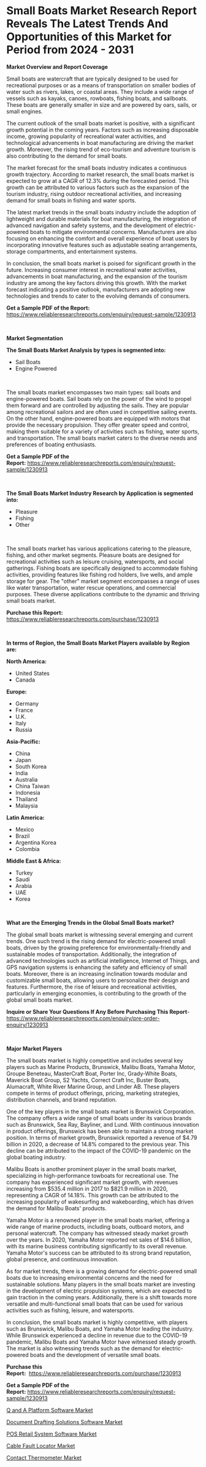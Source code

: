 <p><h1>Small Boats Market Research Report Reveals The Latest Trends And Opportunities of this Market for Period from 2024 - 2031</h1></p><p><strong>Market Overview and Report Coverage</strong></p>
<p><p>Small boats are watercraft that are typically designed to be used for recreational purposes or as a means of transportation on smaller bodies of water such as rivers, lakes, or coastal areas. They include a wide range of vessels such as kayaks, canoes, rowboats, fishing boats, and sailboats. These boats are generally smaller in size and are powered by oars, sails, or small engines.</p><p>The current outlook of the small boats market is positive, with a significant growth potential in the coming years. Factors such as increasing disposable income, growing popularity of recreational water activities, and technological advancements in boat manufacturing are driving the market growth. Moreover, the rising trend of eco-tourism and adventure tourism is also contributing to the demand for small boats.</p><p>The market forecast for the small boats industry indicates a continuous growth trajectory. According to market research, the small boats market is expected to grow at a CAGR of 12.3% during the forecasted period. This growth can be attributed to various factors such as the expansion of the tourism industry, rising outdoor recreational activities, and increasing demand for small boats in fishing and water sports.</p><p>The latest market trends in the small boats industry include the adoption of lightweight and durable materials for boat manufacturing, the integration of advanced navigation and safety systems, and the development of electric-powered boats to mitigate environmental concerns. Manufacturers are also focusing on enhancing the comfort and overall experience of boat users by incorporating innovative features such as adjustable seating arrangements, storage compartments, and entertainment systems.</p><p>In conclusion, the small boats market is poised for significant growth in the future. Increasing consumer interest in recreational water activities, advancements in boat manufacturing, and the expansion of the tourism industry are among the key factors driving this growth. With the market forecast indicating a positive outlook, manufacturers are adopting new technologies and trends to cater to the evolving demands of consumers.</p></p>
<p><strong>Get a Sample PDF of the Report:</strong> <a href="https://www.reliableresearchreports.com/enquiry/request-sample/1230913">https://www.reliableresearchreports.com/enquiry/request-sample/1230913</a></p>
<p>&nbsp;</p>
<p><strong>Market Segmentation</strong></p>
<p><strong>The Small Boats Market Analysis by types is segmented into:</strong></p>
<p><ul><li>Sail Boats</li><li>Engine Powered</li></ul></p>
<p>&nbsp;</p>
<p><p>The small boats market encompasses two main types: sail boats and engine-powered boats. Sail boats rely on the power of the wind to propel them forward and are controlled by adjusting the sails. They are popular among recreational sailors and are often used in competitive sailing events. On the other hand, engine-powered boats are equipped with motors that provide the necessary propulsion. They offer greater speed and control, making them suitable for a variety of activities such as fishing, water sports, and transportation. The small boats market caters to the diverse needs and preferences of boating enthusiasts.</p></p>
<p><strong>Get a Sample PDF of the Report:</strong>&nbsp;<a href="https://www.reliableresearchreports.com/enquiry/request-sample/1230913">https://www.reliableresearchreports.com/enquiry/request-sample/1230913</a></p>
<p>&nbsp;</p>
<p><strong>The Small Boats Market Industry Research by Application is segmented into:</strong></p>
<p><ul><li>Pleasure</li><li>Fishing</li><li>Other</li></ul></p>
<p>&nbsp;</p>
<p><p>The small boats market has various applications catering to the pleasure, fishing, and other market segments. Pleasure boats are designed for recreational activities such as leisure cruising, watersports, and social gatherings. Fishing boats are specifically designed to accommodate fishing activities, providing features like fishing rod holders, live wells, and ample storage for gear. The "other" market segment encompasses a range of uses like water transportation, water rescue operations, and commercial purposes. These diverse applications contribute to the dynamic and thriving small boats market.</p></p>
<p><strong>Purchase this Report:</strong>&nbsp; <a href="https://www.reliableresearchreports.com/purchase/1230913">https://www.reliableresearchreports.com/purchase/1230913</a></p>
<p>&nbsp;</p>
<p><strong>In terms of Region, the Small Boats Market Players available by Region are:</strong></p>
<p>
    <p> <strong> North America: </strong>
        <ul>
            <li>United States</li>
            <li>Canada</li>
        </ul>
        </p> 
    <p> <strong> Europe: </strong>
        <ul>
            <li>Germany</li>
            <li>France</li>
            <li>U.K.</li>
            <li>Italy</li>
            <li>Russia</li>
        </ul>
        </p> 
    <p> <strong> Asia-Pacific: </strong>
        <ul>
            <li>China</li>
            <li>Japan</li>
            <li>South Korea</li>
            <li>India</li>
            <li>Australia</li>
            <li>China Taiwan</li>
            <li>Indonesia</li>
            <li>Thailand</li>
            <li>Malaysia</li>
        </ul>
        </p> 
    <p> <strong> Latin America: </strong>
        <ul>
            <li>Mexico</li>
            <li>Brazil</li>
            <li>Argentina Korea</li>
            <li>Colombia</li>
        </ul>
        </p> 
    <p> <strong> Middle East & Africa: </strong>
        <ul>
            <li>Turkey</li>
            <li>Saudi</li>
            <li>Arabia</li>
            <li>UAE</li>
            <li>Korea</li>
        </ul>
    </p>
    </p>
<p>&nbsp;</p>
<p><strong>What are the Emerging Trends in the Global Small Boats market?</strong></p>
<p><p>The global small boats market is witnessing several emerging and current trends. One such trend is the rising demand for electric-powered small boats, driven by the growing preference for environmentally-friendly and sustainable modes of transportation. Additionally, the integration of advanced technologies such as artificial intelligence, Internet of Things, and GPS navigation systems is enhancing the safety and efficiency of small boats. Moreover, there is an increasing inclination towards modular and customizable small boats, allowing users to personalize their design and features. Furthermore, the rise of leisure and recreational activities, particularly in emerging economies, is contributing to the growth of the global small boats market.</p></p>
<p><strong>Inquire or Share Your Questions If Any Before Purchasing This Report</strong>- <a href="https://www.reliableresearchreports.com/enquiry/pre-order-enquiry/1230913">https://www.reliableresearchreports.com/enquiry/pre-order-enquiry/1230913</a></p>
<p>&nbsp;</p>
<p><strong>Major Market Players</strong></p>
<p><p>The small boats market is highly competitive and includes several key players such as Marine Products, Brunswick, Malibu Boats, Yamaha Motor, Groupe Beneteau, MasterCraft Boat, Porter Inc, Grady-White Boats, Maverick Boat Group, S2 Yachts, Correct Craft Inc, Buster Boats, Alumacraft, White River Marine Group, and Linder AB. These players compete in terms of product offerings, pricing, marketing strategies, distribution channels, and brand reputation.</p><p>One of the key players in the small boats market is Brunswick Corporation. The company offers a wide range of small boats under its various brands such as Brunswick, Sea Ray, Bayliner, and Lund. With continuous innovation in product offerings, Brunswick has been able to maintain a strong market position. In terms of market growth, Brunswick reported a revenue of $4.79 billion in 2020, a decrease of 14.8% compared to the previous year. This decline can be attributed to the impact of the COVID-19 pandemic on the global boating industry.</p><p>Malibu Boats is another prominent player in the small boats market, specializing in high-performance towboats for recreational use. The company has experienced significant market growth, with revenues increasing from $535.4 million in 2017 to $821.9 million in 2020, representing a CAGR of 14.18%. This growth can be attributed to the increasing popularity of wakesurfing and wakeboarding, which has driven the demand for Malibu Boats' products.</p><p>Yamaha Motor is a renowned player in the small boats market, offering a wide range of marine products, including boats, outboard motors, and personal watercraft. The company has witnessed steady market growth over the years. In 2020, Yamaha Motor reported net sales of $14.6 billion, with its marine business contributing significantly to its overall revenue. Yamaha Motor's success can be attributed to its strong brand reputation, global presence, and continuous innovation.</p><p>As for market trends, there is a growing demand for electric-powered small boats due to increasing environmental concerns and the need for sustainable solutions. Many players in the small boats market are investing in the development of electric propulsion systems, which are expected to gain traction in the coming years. Additionally, there is a shift towards more versatile and multi-functional small boats that can be used for various activities such as fishing, leisure, and watersports.</p><p>In conclusion, the small boats market is highly competitive, with players such as Brunswick, Malibu Boats, and Yamaha Motor leading the industry. While Brunswick experienced a decline in revenue due to the COVID-19 pandemic, Malibu Boats and Yamaha Motor have witnessed steady growth. The market is also witnessing trends such as the demand for electric-powered boats and the development of versatile small boats.</p></p>
<p><strong>Purchase this Report:</strong>&nbsp;&nbsp;<a href="https://www.reliableresearchreports.com/purchase/1230913">https://www.reliableresearchreports.com/purchase/1230913</a></p>
<p></p>
<p><strong>Get a Sample PDF of the Report:</strong>&nbsp;<a href="https://www.reliableresearchreports.com/enquiry/request-sample/1230913">https://www.reliableresearchreports.com/enquiry/request-sample/1230913</a></p>
<p><p><a href="https://medium.com/@chiragreportprime/q-and-a-platform-software-market-report-reveals-the-latest-trends-and-growth-opportunities-of-this-88c07b6f5b8f">Q and A Platform Software Market</a></p><p><a href="https://medium.com/@chiragreportprime/document-drafting-solutions-software-market-size-market-outlook-and-market-forecast-2023-to-2030-bc4ddccf52b6">Document Drafting Solutions Software Market</a></p><p><a href="https://medium.com/@chiragreportprime/pos-retail-system-software-market-research-report-its-history-and-forecast-2023-to-2030-f943b8519b8c">POS Retail System Software Market</a></p><p><a href="https://github.com/rahu1503/Market-Research-Report-List-2/blob/main/cable-fault-locator-market.md">Cable Fault Locator Market</a></p><p><a href="https://github.com/gshchiplitsov/Market-Research-Report-List-2/blob/main/contact-thermometer-market.md">Contact Thermometer Market</a></p></p>